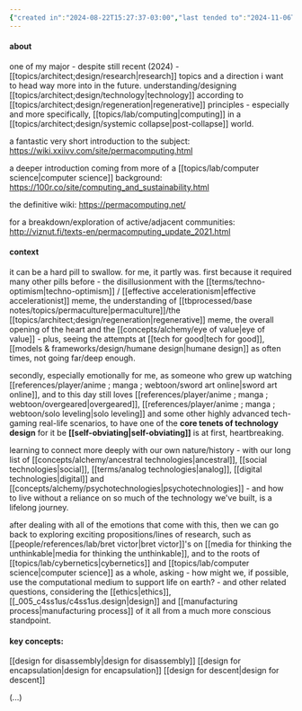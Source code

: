 ```yaml
---
{"created in":"2024-08-22T15:27:37-03:00","last tended to":"2024-11-06T18:52:19-03:00","tags":["concept","regen","technology","design","cybernetics","research","🌱","lab","response"],"relevancescore":96,"dg-publish":true,"notestage":["🌱"],"created":"2024-08-22T15:27:37.000-03:00","updated":"2024-12-13T16:26:14.878-03:00","permalink":"/responses/regen/permacomputing/","dgPassFrontmatter":true}
---
```


#### about

one of my major - despite still recent (2024) - [[topics/architect;design/research\|research]] topics and a direction i want to head way more into in the future. understanding/designing [[topics/architect;design/technology\|technology]] according to [[topics/architect;design/regeneration\|regenerative]] principles - especially and more specifically, [[topics/lab/computing\|computing]] in a [[topics/architect;design/systemic collapse\|post-collapse]] world.

a fantastic very short introduction to the subject: https://wiki.xxiivv.com/site/permacomputing.html

a deeper introduction coming from more of a [[topics/lab/computer science\|computer science]] background: https://100r.co/site/computing_and_sustainability.html

the definitive wiki: https://permacomputing.net/

for a breakdown/exploration of active/adjacent communities: http://viznut.fi/texts-en/permacomputing_update_2021.html

#### context

it can be a hard pill to swallow. for me, it partly was. first because it required many other pills before - the disillusionment with the [[terms/techno-optimism\|techno-optimism]] / [[effective accelerationism\|effective accelerationist]] meme, the understanding of [[tbprocessed/base notes/topics/permaculture\|permaculture]]/the [[topics/architect;design/regeneration\|regenerative]] meme, the overall opening of the heart and the [[concepts/alchemy/eye of value\|eye of value]] - plus, seeing the attempts at [[tech for good\|tech for good]], [[models & frameworks/design/humane design\|humane design]] as often times, not going far/deep enough.

secondly, especially emotionally for me, as someone who grew up watching [[references/player/anime ; manga ; webtoon/sword art online\|sword art online]], and to this day still loves [[references/player/anime ; manga ; webtoon/overgeared\|overgeared]], [[references/player/anime ; manga ; webtoon/solo leveling\|solo leveling]] and some other highly advanced tech-gaming real-life scenarios, to have one of the **core tenets of technology design** for it be **[[self-obviating\|self-obviating]]** is at first, heartbreaking.

learning to connect more deeply with our own nature/history - with our long list of [[concepts/alchemy/ancestral technologies\|ancestral]], [[social technologies\|social]], [[terms/analog technologies\|analog]], [[digital technologies\|digital]] and [[concepts/alchemy/psychotechnologies\|psychotechnologies]] - and how to live without a reliance on so much of the technology we've built, is a lifelong journey.

after dealing with all of the emotions that come with this, then we can go back to exploring exciting propositions/lines of research, such as [[people/references/lab/bret victor\|bret victor]]'s on [[media for thinking the unthinkable\|media for thinking the unthinkable]], and to the roots of [[topics/lab/cybernetics\|cybernetics]] and [[topics/lab/computer science\|computer science]] as a whole, asking - how might we, if possible, use the computational medium to support life on earth? - and other related questions, considering the [[ethics\|ethics]], [[_005_c4ss1us/c4ss1us.design\|design]] and [[manufacturing process\|manufacturing process]] of it all from a much more conscious standpoint.

#### key concepts:

[[design for disassembly\|design for disassembly]]
[[design for encapsulation\|design for encapsulation]]
[[design for descent\|design for descent]]

(...)